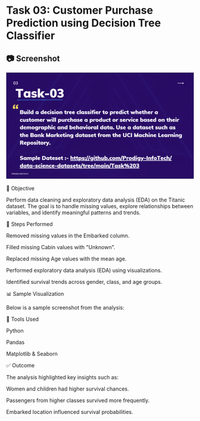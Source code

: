 # Task 03: Customer Purchase Prediction using Decision Tree Classifier

## 📷 Screenshot
![Decision Tree Classifier](./Screenshot%202025-08-17%20084719.png)


📌 Objective

Perform data cleaning and exploratory data analysis (EDA) on the Titanic dataset. The goal is to handle missing values, explore relationships between variables, and identify meaningful patterns and trends.

🔧 Steps Performed

Removed missing values in the Embarked column.

Filled missing Cabin values with "Unknown".

Replaced missing Age values with the mean age.

Performed exploratory data analysis (EDA) using visualizations.

Identified survival trends across gender, class, and age groups.

📊 Sample Visualization

Below is a sample screenshot from the analysis:

🚀 Tools Used

Python

Pandas

Matplotlib & Seaborn

✅ Outcome

The analysis highlighted key insights such as:

Women and children had higher survival chances.

Passengers from higher classes survived more frequently.

Embarked location influenced survival probabilities.
